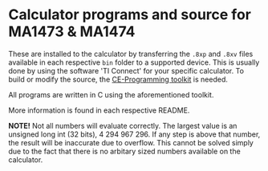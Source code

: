 Calculator programs and source for MA1473 & MA1474
======

These are installed to the calculator by transferring the `.8xp` and `.8xv` files available in each respective `bin` folder to a supported device. This is usually done by using the software 'TI Connect' for your specific calculator. To build or modify the source, the [CE-Programming toolkit](https://github.com/CE-Programming/toolchain) is needed.

All programs are written in C using the aforementioned toolkit.

More information is found in each respective README. 

__NOTE!__
Not all numbers will evaluate correctly. The largest value is an unsigned long int (32 bits), 4 294 967 296. If any step is above that number, the result will be inaccurate due to overflow. This cannot be solved simply due to the fact that there is no arbitary sized numbers available on the calculator. 
